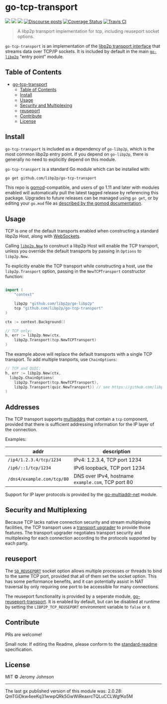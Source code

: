go-tcp-transport
==================

[![](https://img.shields.io/badge/made%20by-Protocol%20Labs-blue.svg?style=flat-square)](https://protocol.ai)
[![](https://img.shields.io/badge/project-libp2p-yellow.svg?style=flat-square)](https://libp2p.io/)
[![](https://img.shields.io/badge/freenode-%23libp2p-yellow.svg?style=flat-square)](http://webchat.freenode.net/?channels=%23libp2p)
[![Discourse posts](https://img.shields.io/discourse/https/discuss.libp2p.io/posts.svg)](https://discuss.libp2p.io)
[![Coverage Status](https://coveralls.io/repos/github/libp2p/go-tcp-transport/badge.svg?branch=master)](https://coveralls.io/github/libp2p/go-tcp-transport?branch=master)
[![Travis CI](https://travis-ci.com/libp2p/go-tcp-transport.svg?branch=master)](https://travis-ci.com/libp2p/go-tcp-transport)

> A libp2p transport implementation for tcp, including reuseport socket options.

`go-tcp-transport` is an implementation of the [libp2p transport
interface][concept-transport] that streams data over TCP/IP sockets. It is
included by default in the main [`go-libp2p`][go-libp2p] "entry point" module.

## Table of Contents

- [go-tcp-transport](#go-tcp-transport)
    - [Table of Contents](#table-of-contents)
    - [Install](#install)
    - [Usage](#usage)
    - [Security and Multiplexing](#security-and-multiplexing)
    - [reuseport](#reuseport)
    - [Contribute](#contribute)
    - [License](#license)

## Install

`go-tcp-transport` is included as a dependency of `go-libp2p`, which is the most
common libp2p entry point. If you depend on `go-libp2p`, there is generally no
need to explicitly depend on this module.

`go-tcp-transport` is a standard Go module which can be installed with:

``` sh
go get github.com/libp2p/go-tcp-transport
```


This repo is [gomod](https://github.com/golang/go/wiki/Modules)-compatible, and users of
go 1.11 and later with modules enabled will automatically pull the latest tagged release
by referencing this package. Upgrades to future releases can be managed using `go get`,
or by editing your `go.mod` file as [described by the gomod documentation](https://github.com/golang/go/wiki/Modules#how-to-upgrade-and-downgrade-dependencies).

## Usage

TCP is one of the default transports enabled when constructing a standard libp2p
Host, along with [WebSockets](https://github.com/libp2p/go-ws-transport).

Calling [`libp2p.New`][godoc-libp2p-new] to construct a libp2p Host will enable
the TCP transport, unless you override the default transports by passing in
`Options` to `libp2p.New`.

To explicitly enable the TCP transport while constructing a host, use the
`libp2p.Transport` option, passing in the `NewTCPTransport` constructor function:

``` go

import (
	"context"

	libp2p "github.com/libp2p/go-libp2p"
    tcp "github.com/libp2p/go-tcp-transport"
)

ctx := context.Background()

// TCP only:
h, err := libp2p.New(ctx,
    libp2p.Transport(tcp.NewTCPTransport)
)
```

The example above will replace the default transports with a single TCP
transport. To add multiple tranports, use `ChainOptions`:

``` go
// TCP and QUIC:
h, err := libp2p.New(ctx,
  libp2p.ChainOptions(
    libp2p.Transport(tcp.NewTCPTransport),
    libp2p.Transport(quic.NewTransport)) // see https://github.com/libp2p/go-libp2p-quic-transport
)
```

## Addresses

The TCP transport supports [multiaddrs][multiaddr] that contain a `tcp`
component, provided that there is sufficient addressing information for the IP
layer of the connection.

Examples:

| addr                       | description                                        |
|----------------------------|----------------------------------------------------|
| `/ip4/1.2.3.4/tcp/1234`    | IPv4: 1.2.3.4, TCP port 1234                       |
| `/ip6/::1/tcp/1234`        | IPv6 loopback, TCP port 1234                       |
| `/dns4/example.com/tcp/80` | DNS over IPv4, hostname `example.com`, TCP port 80 |


Support for IP layer protocols is provided by the
[go-multiaddr-net](https://github.com/multiformats/go-multiaddr-net) module.

## Security and Multiplexing

Because TCP lacks native connection security and stream multiplexing facilities,
the TCP transport uses a [transport upgrader][transport-upgrader] to provide
those features. The transport upgrader negotiates transport security and
multiplexing for each connection according to the protocols supported by each
party.

## reuseport

The [`SO_REUSEPORT`][explain-reuseport] socket option allows multiple processes
or threads to bind to the same TCP port, provided that all of them set the
socket option. This has some performance benefits, and it can potentially assist
in NAT traversal by only requiring one port to be accessible for many
connections.

The reuseport functionality is provided by a seperate module,
[go-reuseport-transport](https://github.com/libp2p/go-reuseport-transport). It
is enabled by default, but can be disabled at runtime by setting the
`LIBP2P_TCP_REUSEPORT` environment variable to `false` or `0`.

## Contribute

PRs are welcome!

Small note: If editing the Readme, please conform to the [standard-readme](https://github.com/RichardLitt/standard-readme) specification.

## License

MIT © Jeromy Johnson

---

The last gx published version of this module was: 2.0.28: QmTGiDkw4eeKq31wwpQRk5GwWiReaxrcTQLuCCLWgfKo5M

<!-- reference links -->
[go-libp2p]: https://github.com/libp2p/go-libp2p
[concept-transport]: https://docs.libp2p.io/concepts/transport/
[interface-host]: https://github.com/libp2p/go-libp2p-core/blob/master/host/host.go
[godoc-libp2p-new]: https://godoc.org/github.com/libp2p/go-libp2p#New
[transport-upgrader]: https://github.com/libp2p/go-libp2p-transport-upgrader
[explain-reuseport]: https://lwn.net/Articles/542629/
[multiaddr]: https://github.com/multiformats/multiaddr
